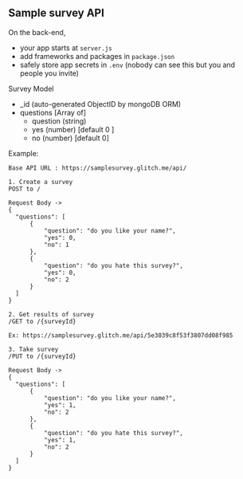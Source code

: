 Sample survey API
------------

On the back-end,
- your app starts at `server.js`
- add frameworks and packages in `package.json`
- safely store app secrets in `.env` (nobody can see this but you and people you invite)

Survey Model
- _id (auto-generated ObjectID by mongoDB ORM) 
- questions [Array of]
  - question (string)
  - yes (number) [default 0 ]
  - no (number) [default 0]

Example:
  ```
Base API URL : https://samplesurvey.glitch.me/api/

1. Create a survey 
POST to /

Request Body ->
{
    "questions": [
        {
            "question": "do you like your name?",
            "yes": 0,
            "no": 1
        },
        {
            "question": "do you hate this survey?",
            "yes": 0,
            "no": 2
        }
    ]
}

2. Get results of survey
/GET to /{surveyId}

Ex: https://samplesurvey.glitch.me/api/5e3039c8f53f3807dd08f985

3. Take survey
/PUT to /{surveyId}

Request Body ->
{
    "questions": [
        {
            "question": "do you like your name?",
            "yes": 1,
            "no": 2
        },
        {
            "question": "do you hate this survey?",
            "yes": 1,
            "no": 2
        }
    ]
}

```


